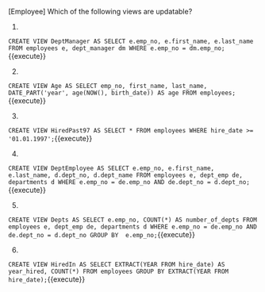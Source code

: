 [Employee] Which of the following views are updatable?



1.
``
CREATE VIEW DeptManager AS
SELECT e.emp_no, e.first_name, e.last_name
FROM employees e, dept_manager dm
WHERE e.emp_no = dm.emp_no;
``{{execute}}



2.
``
CREATE VIEW Age AS
SELECT emp_no, first_name, last_name, DATE_PART('year', age(NOW(), birth_date)) AS age
FROM employees;
``{{execute}}



3.
``
CREATE VIEW HiredPast97 AS
SELECT * FROM employees
WHERE hire_date >= '01.01.1997';
``{{execute}}



4.
``
CREATE VIEW DeptEmployee AS
SELECT e.emp_no, e.first_name, e.last_name, d.dept_no, d.dept_name
FROM employees e, dept_emp de, departments d
WHERE e.emp_no = de.emp_no AND de.dept_no = d.dept_no;
``{{execute}}



5.
``
CREATE VIEW Depts AS
SELECT e.emp_no, COUNT(*) AS number_of_depts
FROM employees e, dept_emp de, departments d
WHERE e.emp_no = de.emp_no AND de.dept_no = d.dept_no
GROUP BY  e.emp_no;
``{{execute}}



6.
``
CREATE VIEW HiredIn AS
SELECT EXTRACT(YEAR FROM hire_date) AS year_hired, COUNT(*)
FROM employees
GROUP BY EXTRACT(YEAR FROM hire_date);
``{{execute}}
